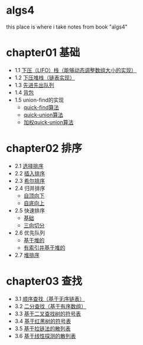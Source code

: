 # algs4
this place is where i take notes from book "algs4"

# chapter01 基础
* 1.1 [下压（LIFO）栈（能够动态调整数组大小的实现）](https://github.com/ejunjsh/algs4/blob/master/src/main/java/edu/princeton/cs/algs4/ResizingArrayStack.java)
* 1.2 [下压堆栈（链表实现）](https://github.com/ejunjsh/algs4/blob/master/src/main/java/edu/princeton/cs/algs4/Stack.java)
* 1.3 [先进先出队列](https://github.com/ejunjsh/algs4/blob/master/src/main/java/edu/princeton/cs/algs4/Queue.java)
* 1.4 [背包](https://github.com/ejunjsh/algs4/blob/master/src/main/java/edu/princeton/cs/algs4/Bag.java)
* 1.5 union-find的实现
    * [quick-find算法](https://github.com/ejunjsh/algs4/blob/master/src/main/java/edu/princeton/cs/algs4/QuickFindUF.java)
    * [quick-union算法](https://github.com/ejunjsh/algs4/blob/master/src/main/java/edu/princeton/cs/algs4/QuickUnionUF.java)
    * [加权quick-union算法](https://github.com/ejunjsh/algs4/blob/master/src/main/java/edu/princeton/cs/algs4/WeightedQuickUnionUF.java)

# chapter02 排序
* 2.1 [选择排序](https://github.com/ejunjsh/algs4/blob/master/src/main/java/edu/princeton/cs/algs4/Selection.java)
* 2.2 [插入排序](https://github.com/ejunjsh/algs4/blob/master/src/main/java/edu/princeton/cs/algs4/Insertion.java)
* 2.3 [希尔排序](https://github.com/ejunjsh/algs4/blob/master/src/main/java/edu/princeton/cs/algs4/Shell.java)
* 2.4 归并排序
    * [自顶向下](https://github.com/ejunjsh/algs4/blob/master/src/main/java/edu/princeton/cs/algs4/Merge.java)
    * [自底向上](https://github.com/ejunjsh/algs4/blob/master/src/main/java/edu/princeton/cs/algs4/MergeBU.java)
* 2.5 快速排序
    * [基础](https://github.com/ejunjsh/algs4/blob/master/src/main/java/edu/princeton/cs/algs4/Quick.java)
    * [三向切分](https://github.com/ejunjsh/algs4/blob/master/src/main/java/edu/princeton/cs/algs4/Quick3way.java)
* 2.6 优先队列
    * [基于堆的]((https://github.com/ejunjsh/algs4/blob/master/src/main/java/edu/princeton/cs/algs4/MaxPQ.java))
    * [有索引并基于堆的]((https://github.com/ejunjsh/algs4/blob/master/src/main/java/edu/princeton/cs/algs4/IndexMaxPQ.java))
* 2.7 [堆排序](https://github.com/ejunjsh/algs4/blob/master/src/main/java/edu/princeton/cs/algs4/Heap.java)

# chapter03 查找
* 3.1 [顺序查找（基于无序链表）](https://github.com/ejunjsh/algs4/blob/master/src/main/java/edu/princeton/cs/algs4/SequentialSearchST.java)
* 3.2 [二分查找（基于有序数组）](https://github.com/ejunjsh/algs4/blob/master/src/main/java/edu/princeton/cs/algs4/BinarySearchST.java)
* 3.3 [基于二叉查找树的符号表](https://github.com/ejunjsh/algs4/blob/master/src/main/java/edu/princeton/cs/algs4/BST.java)
* 3.4 [基于红黑树的符号表](https://github.com/ejunjsh/algs4/blob/master/src/main/java/edu/princeton/cs/algs4/RedBlackBST.java)
* 3.5 [基于拉链法的散列表](https://github.com/ejunjsh/algs4/blob/master/src/main/java/edu/princeton/cs/algs4/SeparateChainingHashST.java)
* 3.6 [基于线性探测的散列表](https://github.com/ejunjsh/algs4/blob/master/src/main/java/edu/princeton/cs/algs4/LinearProbingHashST.java)

